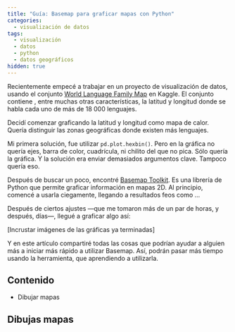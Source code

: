 ```yaml
---
title: "Guía: Basemap para graficar mapas con Python"
categories:
  - visualización de datos
tags:
  - visualización
  - datos
  - python
  - datos geográficos
hidden: true
---
```


Recientemente empecé a trabajar en un proyecto de visualización de datos, usando el conjunto [World Language Family Map](https://www.kaggle.com/rtatman/world-language-family-map) en Kaggle. El conjunto contiene , entre muchas otras características, la latitud y longitud donde se habla cada uno de más de 18 000 lenguajes.

Decidí comenzar graficando la latitud y longitud como mapa de calor. Quería distinguir las zonas geográficas donde existen más lenguajes.

Mi primera solución, fue utilizar `pd.plot.hexbin()`. Pero en la gráfica no quería ejes, barra de color, cuadrícula, ni chilito del que no pica. Sólo quería la gráfica. Y la solución era enviar demasiados argumentos clave. Tampoco quería eso.

Después de buscar un poco, encontré [Basemap Toolkit](https://matplotlib.org/basemap/). Es una librería de Python que permite graficar información en mapas 2D. Al principio, comencé a usarla ciegamente, llegando a resultados feos como ...

Después de ciertos ajustes —que me tomaron más de un par de horas, y después, días—, llegué a graficar algo así:

[Incrustar imágenes de las gráficas ya terminadas]

Y en este artículo compartiré todas las cosas que podrían ayudar a alguien más a iniciar más rápido a utilizar Basemap. Así, podrán pasar más tiempo usando la herramienta, que aprendiendo a utilizarla.

## Contenido
- Dibujar mapas

## Dibujas mapas
